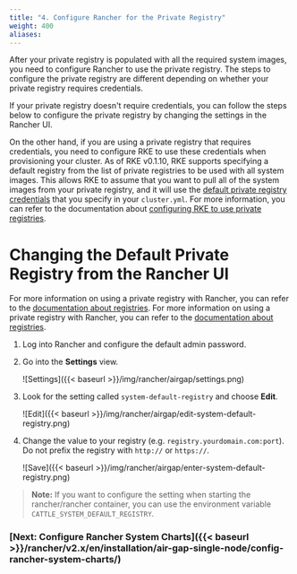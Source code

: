 ```yaml
---
title: "4. Configure Rancher for the Private Registry"
weight: 400
aliases:
---
```


After your private registry is populated with all the required system images, you need to configure Rancher to use the private registry. The steps to configure the private registry are different depending on whether your private registry requires credentials.

If your private registry doesn't require credentials, you can follow the steps below to configure the private registry by changing the settings in the Rancher UI. 

On the other hand, if you are using a private registry that requires credentials, you need to configure RKE to use these credentials when provisioning your cluster. As of RKE v0.1.10, RKE supports specifying a default registry from the list of private registries to be used with all system images. This allows RKE to assume that you want to pull all of the system images from your private registry, and it will use the [ default private registry credentials]({{<baseurl>}}/rke/latest/en/config-options/private-registries/#default-registry) that you specify in your `cluster.yml`. For more information, you can refer to the documentation about [configuring RKE to use private registries]({{<baseurl>}}/rancher/v2.x/en/cluster-provisioning/rke-clusters/options/#private-registries).

# Changing the Default Private Registry from the Rancher UI

For more information on using a private registry with Rancher, you can refer to the [documentation about registries]({{<baseurl>}}/rancher/v2.x/en/k8s-in-rancher/registries/#using-a-private-registry). For more information on using a private registry with Rancher, you can refer to the [documentation about registries]({{<baseurl>}}/rancher/v2.x/en/k8s-in-rancher/registries/#using-a-private-registry).

1. Log into Rancher and configure the default admin password.

1. Go into the **Settings** view.

    ![Settings]({{< baseurl >}}/img/rancher/airgap/settings.png)

1. Look for the setting called `system-default-registry` and choose **Edit**.

    ![Edit]({{< baseurl >}}/img/rancher/airgap/edit-system-default-registry.png)

1. Change the value to your registry (e.g. `registry.yourdomain.com:port`). Do not prefix the registry with `http://` or `https://`.

    ![Save]({{< baseurl >}}/img/rancher/airgap/enter-system-default-registry.png)

>**Note:** If you want to configure the setting when starting the rancher/rancher container, you can use the environment variable `CATTLE_SYSTEM_DEFAULT_REGISTRY`.

### [Next: Configure Rancher System Charts]({{< baseurl >}}/rancher/v2.x/en/installation/air-gap-single-node/config-rancher-system-charts/)
